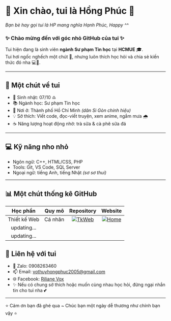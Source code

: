 # 🌸 Xin chào, tui là Hồng Phúc 🌸  
*Bạn bè hay gọi tui là HP mang nghĩa Hạnh Phúc, Happy ^^*

### ✨ Chào mừng đến với góc nhỏ GitHub của tui ✨  
Tui hiện đang là sinh viên **ngành Sư phạm Tin học** tại **HCMUE** 🎓.  
Tui hơi ngốc nghếch một chút 🐰, nhưng luôn thích học hỏi và chia sẻ kiến thức đó nha 💻💖.  

---

## 🦋 Một chút về tui
- 🎂 Sinh nhật: 07/10 ♎
- 📚 Ngành học: Sư phạm Tin học
- 🌱 Nơi ở: Thành phố Hồ Chí Minh *(dân Sì Gòn chính hiệu)*
- 💡 Sở thích: Viết code, đọc-viết truyện, xem anime, ngắm mưa 🌧️
- ☕ Năng lượng hoạt động nhờ: trà sữa & cà phê sữa đá 

---

## 💻 Kỹ năng nho nhỏ
- Ngôn ngữ: C++, HTML/CSS, PHP
- Tools: Git, VS Code, SQL Server
- Ngoại ngữ: tiếng Anh, tiếng Nhật *(sơ sơ thui)*

---

## 📊 Một chút thống kê GitHub
| Học phần |  Quy mô | Repository | Website |
|:---------:|:---------:|:---------:|:---------:|
| Thiết kế Web |  Cá nhân | [![TkWeb](https://img.shields.io/badge/🎀_Repository-blue?style=for-the-badge)](https://github.com/Riliane05/2311COMP180201-TKWEB-49.01.103.068) | [![Home](https://img.shields.io/badge/🐻‍❄️_Website-FFB347?style=for-the-badge)](https://riliane05.github.io/2311COMP180201-TKWEB-49.01.103.068/#) |
| updating... |  |  |  | 
| updating... |  |  |  |


## 🌸 Liên hệ với tui
- 📲 Zalo: 0908263460
- 📫 Email: [vothuyhongphuc2005@gmail.com](mailto:vothuyhongphuc2005@gmail.com)
- 🌐 Facebook: [Riliane Vox](https://www.facebook.com/riliane05/)
- ✨ Nếu có chung sở thích hoặc muốn cùng nhau học hỏi, đừng ngại nhắn tin cho tui nha 💕  

---

⭐ Cảm ơn bạn đã ghé qua ~ Chúc bạn một ngày dễ thương như chính bạn vậy ⭐

